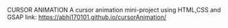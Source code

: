 CURSOR ANIMATION
A cursor animation mini-project using HTML,CSS and GSAP
link: https://abhi170101.github.io/cursorAnimation/
